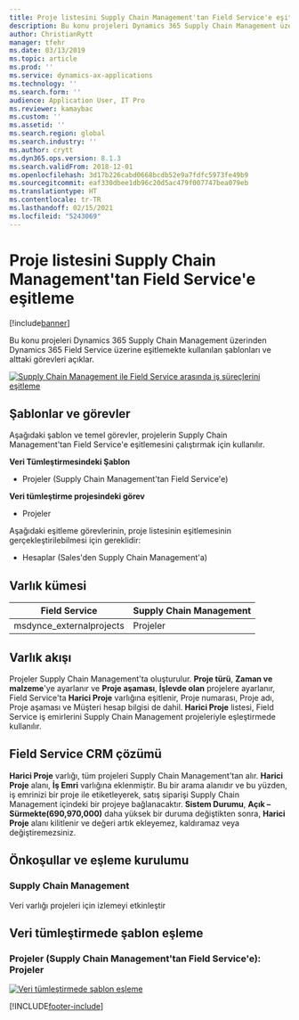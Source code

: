 ```yaml
---
title: Proje listesini Supply Chain Management'tan Field Service'e eşitleme
description: Bu konu projeleri Dynamics 365 Supply Chain Management üzerinden Dynamics 365 Field Service üzerine eşitlemekte kullanılan şablonları ve alttaki görevleri açıklar.
author: ChristianRytt
manager: tfehr
ms.date: 03/13/2019
ms.topic: article
ms.prod: ''
ms.service: dynamics-ax-applications
ms.technology: ''
ms.search.form: ''
audience: Application User, IT Pro
ms.reviewer: kamaybac
ms.custom: ''
ms.assetid: ''
ms.search.region: global
ms.search.industry: ''
ms.author: crytt
ms.dyn365.ops.version: 8.1.3
ms.search.validFrom: 2018-12-01
ms.openlocfilehash: 3d17b226cabd0668bcdb52e9a7fdfc5973fe49b9
ms.sourcegitcommit: eaf330dbee1db96c20d5ac479f007747bea079eb
ms.translationtype: HT
ms.contentlocale: tr-TR
ms.lasthandoff: 02/15/2021
ms.locfileid: "5243069"
---
```

# <a name="synchronize-project-list-from-supply-chain-management-to-field-service"></a>Proje listesini Supply Chain Management'tan Field Service'e eşitleme

[!include[banner](../includes/banner.md)]

Bu konu projeleri Dynamics 365 Supply Chain Management üzerinden Dynamics 365 Field Service üzerine eşitlemekte kullanılan şablonları ve alttaki görevleri açıklar.

[![Supply Chain Management ile Field Service arasında iş süreçlerini eşitleme](./media/FSProjectOW.png)](./media/FSProjectOW.png)

## <a name="templates-and-tasks"></a>Şablonlar ve görevler
Aşağıdaki şablon ve temel görevler, projelerin Supply Chain Management'tan Field Service'e eşitlemesini çalıştırmak için kullanılır.

**Veri Tümleştirmesindeki Şablon**
- Projeler (Supply Chain Management'tan Field Service'e)

**Veri tümleştirme projesindeki görev**
- Projeler

Aşağıdaki eşitleme görevlerinin, proje listesinin eşitlemesinin gerçekleştirilebilmesi için gereklidir:
- Hesaplar (Sales'den Supply Chain Management'a) 

## <a name="entity-set"></a>Varlık kümesi
| Field Service           | Supply Chain Management  |
|-------------------------|-------------------------|
|msdynce_externalprojects | Projeler                |

## <a name="entity-flow"></a>Varlık akışı
Projeler Supply Chain Management'ta oluşturulur. **Proje türü**, **Zaman ve malzeme**'ye ayarlanır ve **Proje aşaması**, **İşlevde olan** projelere ayarlanır, Field Service'ta **Harici Proje** varlığına eşitlenir, Proje numarası, Proje adı, Proje aşaması ve Müşteri hesap bilgisi de dahil. **Harici Proje** listesi, Field Service iş emirlerini Supply Chain Management projeleriyle eşleştirmede kullanılır.

## <a name="field-service-crm-solution"></a>Field Service CRM çözümü
**Harici Proje** varlığı, tüm projeleri Supply Chain Management'tan alır. **Harici Proje** alanı, **İş Emri** varlığına eklenmiştir. Bu bir arama alanıdır ve bu yüzden, iş emrinizi bir proje ile etiketleyerek, satış siparişi Supply Chain Management içindeki bir projeye bağlanacaktır. **Sistem Durumu**, **Açık – Sürmekte(690,970,000)** daha yüksek bir duruma değiştikten sonra, **Harici Proje** alanı kilitlenir ve değeri artık ekleyemez, kaldıramaz veya değiştiremezsiniz.

## <a name="prerequisites-and-mapping-setup"></a>Önkoşullar ve eşleme kurulumu
### <a name="supply-chain-management"></a>Supply Chain Management
Veri varlığı projeleri için izlemeyi etkinleştir

## <a name="template-mapping-in-data-integration"></a>Veri tümleştirmede şablon eşleme


### <a name="projects-supply-chain-management-to-field-service-projects"></a>Projeler (Supply Chain Management'tan Field Service'e): Projeler

[![Veri tümleştirmede şablon eşleme](./media/FSProject1.png)](./media/FSProject1.png)


[!INCLUDE[footer-include](../../includes/footer-banner.md)]